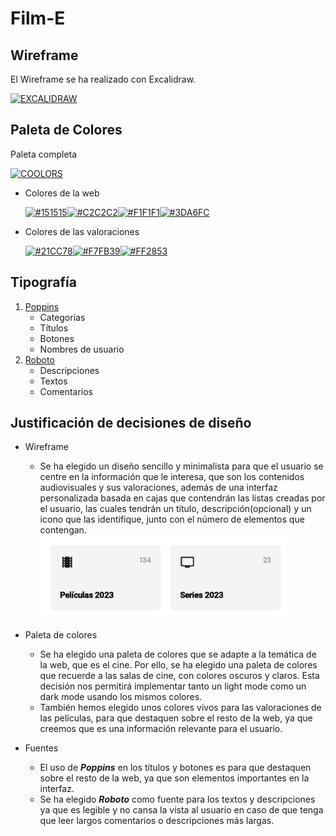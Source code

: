 # Film-E

## Wireframe

El Wireframe se ha realizado con Excalidraw.

[![EXCALIDRAW](https://img.shields.io/badge/excalidraw-%235b57d1.svg?style=for-the-badge)](https://excalidraw.com/)

## Paleta de Colores

Paleta completa

[![COOLORS](https://img.shields.io/badge/coolors-%234285F4.svg?style=for-the-badge)](https://coolors.co/151515-c2c2c2-f1f1f1-3da6fc-21cc78-f7fb39-ff2853)

- Colores de la web

  [![#151515](https://img.shields.io/badge/%23151515-151515?style=for-the-badge)](https://www.color-hex.com/color/151515)[![#C2C2C2](https://img.shields.io/badge/%23C2C2C2-C2C2C2?style=for-the-badge)](https://www.color-hex.com/color/C2C2C2)[![#F1F1F1](https://img.shields.io/badge/%23F1F1F1-F1F1F1?style=for-the-badge)](https://www.color-hex.com/color/F1F1F1)[![#3DA6FC](https://img.shields.io/badge/%233DA6FC-3DA6FC?style=for-the-badge)](https://www.color-hex.com/color/3DA6FC)

- Colores de las valoraciones

  [![#21CC78](https://img.shields.io/badge/%2321CC78-21CC78?style=for-the-badge)](https://www.color-hex.com/color/21CC78)[![#F7FB39](https://img.shields.io/badge/%23F7FB39-F7FB39?style=for-the-badge)](https://www.color-hex.com/color/F7FB39)[![#FF2853](https://img.shields.io/badge/%23FF2853-FF2853?style=for-the-badge)](https://www.color-hex.com/color/FF2853)

## Tipografía

1. [Poppins](https://fonts.google.com/specimen/Poppins?query=poppins)
   - Categorías
   - Títulos
   - Botones
   - Nombres de usuario
2. [Roboto](https://fonts.google.com/specimen/Roboto?query=roboto)
   - Descripciones
   - Textos
   - Comentarios

## Justificación de decisiones de diseño

- Wireframe

  - Se ha elegido un diseño sencillo y minimalista para que el usuario se centre en la información que le interesa, que son los contenidos audiovisuales y sus valoraciones, además de una interfaz personalizada basada en cajas que contendrán las listas creadas por el usuario, las cuales tendrán un título, descripción(opcional) y un icono que las identifique, junto con el número de elementos que contengan.
    <img src="/Film-E_user.jpg" alt="Boceto_Filme" width="400" height="auto">

- Paleta de colores

  - Se ha elegido una paleta de colores que se adapte a la temática de la web, que es el cine. Por ello, se ha elegido una paleta de colores que recuerde a las salas de cine, con colores oscuros y claros. Esta decisión nos permitirá implementar tanto un light mode como un dark mode usando los mismos colores.
  - También hemos elegido unos colores vivos para las valoraciones de las películas, para que destaquen sobre el resto de la web, ya que creemos que es una información relevante para el usuario.

- Fuentes

  - El uso de **_Poppins_** en los títulos y botones es para que destaquen sobre el resto de la web, ya que son elementos importantes en la interfaz.
  - Se ha elegido **_Roboto_** como fuente para los textos y descripciones ya que es legible y no cansa la vista al usuario en caso de que tenga que leer largos comentarios o descripciones más largas.
